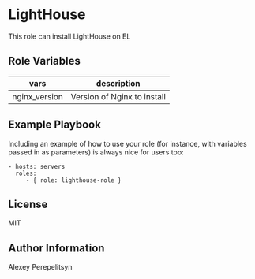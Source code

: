 LightHouse
=========

This role can install LightHouse on EL

Role Variables
--------------

| vars           | description                               |
|----------------|-------------------------------------------|
| nginx_version | Version of Nginx to install               |


Example Playbook
----------------

Including an example of how to use your role (for instance, with variables passed in as parameters) is always nice for users too:

    - hosts: servers
      roles:
         - { role: lighthouse-role }

License
-------

MIT

Author Information
------------------

Alexey Perepelitsyn
